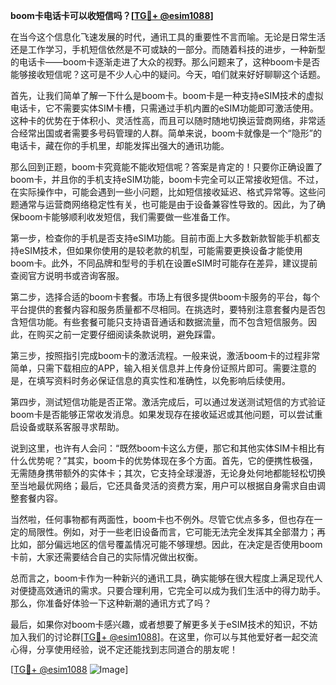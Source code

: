 **boom卡电话卡可以收短信吗？[[TG💪+ @esim1088](https://t.me/s/esim1088)]**

在当今这个信息化飞速发展的时代，通讯工具的重要性不言而喻。无论是日常生活还是工作学习，手机短信依然是不可或缺的一部分。而随着科技的进步，一种新型的电话卡——boom卡逐渐走进了大众的视野。那么问题来了，这种boom卡是否能够接收短信呢？这可是不少人心中的疑问。今天，咱们就来好好聊聊这个话题。

首先，让我们简单了解一下什么是boom卡。boom卡是一种支持eSIM技术的虚拟电话卡，它不需要实体SIM卡槽，只需通过手机内置的eSIM功能即可激活使用。这种卡的优势在于体积小、灵活性高，而且可以随时随地切换运营商网络，非常适合经常出国或者需要多号码管理的人群。简单来说，boom卡就像是一个“隐形”的电话卡，藏在你的手机里，却能发挥出强大的通讯功能。

那么回到正题，boom卡究竟能不能收短信呢？答案是肯定的！只要你正确设置了boom卡，并且你的手机支持eSIM功能，boom卡完全可以正常接收短信。不过，在实际操作中，可能会遇到一些小问题，比如短信接收延迟、格式异常等。这些问题通常与运营商网络稳定性有关，也可能是由于设备兼容性导致的。因此，为了确保boom卡能够顺利收发短信，我们需要做一些准备工作。

第一步，检查你的手机是否支持eSIM功能。目前市面上大多数新款智能手机都支持eSIM技术，但如果你使用的是较老款的机型，可能需要更换设备才能使用boom卡。此外，不同品牌和型号的手机在设置eSIM时可能存在差异，建议提前查阅官方说明书或咨询客服。

第二步，选择合适的boom卡套餐。市场上有很多提供boom卡服务的平台，每个平台提供的套餐内容和服务质量都不尽相同。在挑选时，要特别注意套餐内是否包含短信功能。有些套餐可能只支持语音通话和数据流量，而不包含短信服务。因此，在购买之前一定要仔细阅读条款说明，避免踩雷。

第三步，按照指引完成boom卡的激活流程。一般来说，激活boom卡的过程非常简单，只需下载相应的APP，输入相关信息并上传身份证照片即可。需要注意的是，在填写资料时务必保证信息的真实性和准确性，以免影响后续使用。

第四步，测试短信功能是否正常。激活完成后，可以通过发送测试短信的方式验证boom卡是否能够正常收发消息。如果发现存在接收延迟或其他问题，可以尝试重启设备或联系客服寻求帮助。

说到这里，也许有人会问：“既然boom卡这么方便，那它和其他实体SIM卡相比有什么优势呢？”其实，boom卡的优势体现在多个方面。首先，它的便携性极强，无需随身携带额外的实体卡；其次，它支持全球漫游，无论身处何地都能轻松切换至当地最优网络；最后，它还具备灵活的资费方案，用户可以根据自身需求自由调整套餐内容。

当然啦，任何事物都有两面性，boom卡也不例外。尽管它优点多多，但也存在一定的局限性。例如，对于一些老旧设备而言，它可能无法完全发挥其全部潜力；再比如，部分偏远地区的信号覆盖情况可能不够理想。因此，在决定是否使用boom卡前，大家还需要结合自己的实际情况做出权衡。

总而言之，boom卡作为一种新兴的通讯工具，确实能够在很大程度上满足现代人对便捷高效通讯的需求。只要合理利用，它完全可以成为我们生活中的得力助手。那么，你准备好体验一下这种新潮的通讯方式了吗？

最后，如果你对boom卡感兴趣，或者想要了解更多关于eSIM技术的知识，不妨加入我们的讨论群[[TG💪+ @esim1088](https://t.me/s/esim1088)]。在这里，你可以与其他爱好者一起交流心得，分享使用经验，说不定还能找到志同道合的朋友呢！

[[TG💪+ @esim1088](https://t.me/s/esim1088) ![Image](https://i.postimg.cc/4NQfJmqS/Snipaste-2025-05-13-00-14-12.png)]